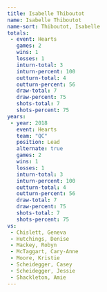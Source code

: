 ```yaml
---
title: Isabelle Thiboutot
name: Isabelle Thiboutot
name-sort: Thiboutot, Isabelle
totals:
 - event: Hearts
   games: 2
   wins: 1
   losses: 1
   inturn-total: 3
   inturn-percent: 100
   outturn-total: 4
   outturn-percent: 56
   draw-total: 7
   draw-percent: 75
   shots-total: 7
   shots-percent: 75
years:
 - year: 2018
   event: Hearts
   team: "QC"
   position: Lead
   alternate: true
   games: 2
   wins: 1
   losses: 1
   inturn-total: 3
   inturn-percent: 100
   outturn-total: 4
   outturn-percent: 56
   draw-total: 7
   draw-percent: 75
   shots-total: 7
   shots-percent: 75
vs:
 - Chislett, Geneva
 - Hutchings, Denise
 - Mackey, Robyn
 - McTaggart, Cary-Anne
 - Moore, Kristie
 - Scheidegger, Casey
 - Scheidegger, Jessie
 - Shackleton, Amie
---
```

